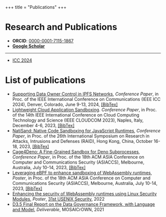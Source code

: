 +++
title = "Publications"
+++

# Research and Publications

* **ORCID**: [0000-0001-7115-1867](https://orcid.org/0000-0001-7115-1867)
* [**Google Scholar**](https://scholar.google.com/citations?user=8KH-igMAAAAJ&hl)

---

* [ICC 2024](https://l.feathr.co/ICC-2024/Marco-Abbadini)

# List of publications 

* [Supporting Data Owner Control in IPFS Networks](https://cs.unibg.it/seclab-papers/2024/ICC/ipfs.pdf), *Conference Paper*, in Proc. of the IEEE International Conference on Communications (IEEE ICC 2024), Denver, Colorado, June 9-13, 2024, [[BibTex]](https://cs.unibg.it/seclab-papers/2024/ICC/ipfs.bib)
* [Lightweight Cloud Application Sandboxing](https://cs.unibg.it/seclab-papers/2023/CLOUDCOM/dmng.pdf). *Conference Paper*, in Proc. of the 14th IEEE International Conference on Cloud Computing Technology and Science (IEEE CLOUDCOM 2023), Naples, Italy, December 4-6, 2023, [[BibTex]](https://cs.unibg.it/seclab-papers/2023/CLOUDCOM/dmng.bib)
* [NatiSand: Native Code Sandboxing for JavaScript Runtimes](https://cs.unibg.it/seclab-papers/2023/RAID/natisand.pdf), *Conference Paper*, in Proc. of the 26th International Symposium on Research in Attacks, Intrusions and Defenses (RAID), Hong Kong, China, October 16-18, 2023, [[BibTex]](https://cs.unibg.it/seclab-papers/2023/RAID/natisand.bib)
* [Cage4Deno: A Fine-Grained Sandbox for Deno Subprocesses](https://cs.unibg.it/seclab-papers/2023/ASIACCS/paper/cage4deno.pdf), *Conference Paper*, in Proc. of the 18th ACM ASIA Conference on Computer and Communications Security (ASIACCS), Melbourne, Australia, July 10-14, 2023, [[BibTex]](https://cs.unibg.it/seclab-papers/2023/ASIACCS/paper/cage4deno.bib)
* [Leveraging eBPF to enhance sandboxing of WebAssembly runtimes](https://cs.unibg.it/seclab-papers/2023/ASIACCS/poster/enhance-wasm-sandbox.pdf), *Poster*, in Proc. of the 18th ACM ASIA Conference on Computer and Communications Security (ASIACCS), Melbourne, Australia, July 10-14, 2023, [[BibTex]](https://cs.unibg.it/seclab-papers/2023/ASIACCS/poster/enhance-wasm-sandbox.bib)
* [Enhancing the security of WebAssembly runtimes using Linux Security Modules](https://cs.unibg.it/seclab-papers/2022/USENIX/wasi-poster.pdf), *Poster*, [31st USENIX Security](https://www.usenix.org/conference/usenixsecurity22/poster-session), 2022
* [D3.5 Final Report on the Data Governance Framework, with Language and Model](https://mosaicrown.eu/wp-content/uploads/2021/11/D3.5.pdf), *Deliverable*, MOSAICrOWN, 2021
